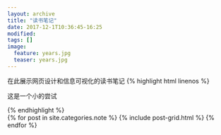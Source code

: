 ```yaml
---
layout: archive
title: "读书笔记"
date: 2017-12-1T10:36:45-16:25
modified:
tags: []
image: 
  feature: years.jpg
  teaser: years.jpg
---
```


在此展示网页设计和信息可视化的读书笔记
{% highlight html linenos %}
<html>
    <head>
        <meta charset="UTF-8">
        <title></title>
		<p>这是一个小的尝试</p>
    </head>
    <body>
    </body>
</html>
{% endhighlight %}

<div class="tiles">
{% for post in site.categories.note %}
  {% include post-grid.html %}
{% endfor %}
